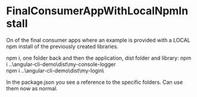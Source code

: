# FinalConsumerAppWithLocalNpmInstall

On of the final consumer apps where an example is provided with a LOCAL npm install of the previously created libraries.

npm i, one folder back and then the application, dist folder and library:
npm i ..\angular-cli-demo\dist\my-console-logger\
npm i ..\angular-cli-demo\dist\my-login\

In the package.json you see a reference to the specific folders. Can use them now as normal.
